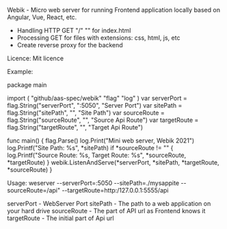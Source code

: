 Webik - Micro web server for running Frontend application locally based on Angular, Vue, React, etc.

- Handling HTTP GET "/" "" for index.html
- Processing GET for files with extensions: css, html, js, etc 
- Create reverse proxy for the backend

   
Licence: 
Mit licence


Example:


package main

import (
	"github/aas-spec/webik"
	"flag"
	"log"
)
var serverPort = flag.String("serverPort", ":5050", "Server Port")
var sitePath = flag.String("sitePath", "", "Site Path")
var sourceRoute = flag.String("sourceRoute", "", "Source Api Route")
var targetRoute = flag.String("targetRoute", "", "Target Api Route")


func main() {
	flag.Parse()
	log.Print("Mini web server, Webik 2021")
	log.Printf("Site Path: %s", *sitePath)
	if *sourceRoute != "" {
		log.Printf("Source Route: %s, Target Route: %s", *sourceRoute, *targetRoute)
	}
	webik.ListenAndServe(*serverPort, *sitePath, *targetRoute, *sourceRoute)
}
 
Usage:  weserver --serverPort=:5050 --sitePath=./mysappite  --sourceRoute=/api" --targetRoute=http:/127.0.0.1:5555/api

serverPort  -  WebServer Port
sitePath  -    The path to a web application on your hard drive
sourceRoute -  The part of API url as Frontend knows it
targetRoute -  The initial part of Api url
